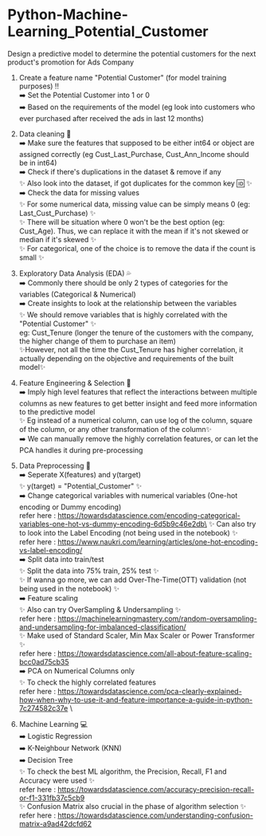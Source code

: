 # Python-Machine-Learning_Potential_Customer
Design a predictive model to determine the potential customers for the next product's promotion for Ads Company

1. Create a feature name "Potential Customer" (for model training purposes) ‼️ \
  ➡️ Set the Potential Customer into 1 or 0\
  ➡️ Based on the requirements of the model (eg look into customers who ever purchased after received the ads in last 12 months)
  
2. Data cleaning 💨\
  ➡️ Make sure the features that supposed to be either int64 or object are assigned correctly (eg Cust_Last_Purchase, Cust_Ann_Income should be in int64)\
  ➡️ Check if there's duplications in the dataset & remove if any\
    ✨ Also look into the dataset, if got duplicates for the common key 🆔 ✨\
  ➡️ Check the data for missing values\
    ✨ For some numerical data, missing value can be simply means 0 (eg: Last_Cust_Purchase) ✨\
    ✨ There will be situation where 0 won't be the best option (eg: Cust_Age). Thus, we can replace it with the mean if it's not skewed or median if it's skewed ✨\
    ✨ For categorical, one of the choice is to remove the data if the count is small ✨
    
3. Exploratory Data Analysis (EDA) 💦\
  ➡️ Commonly there should be only 2 types of categories for the variables (Categorical & Numerical)\
  ➡️ Create insights to look at the relationship between the variables\
    ✨ We should remove variables that is highly correlated with the "Potential Customer" ✨\
      eg: Cust_Tenure (longer the tenure of the customers with the company, the higher change of them to purchase an item)\
    ✨However, not all the time the Cust_Tenure has higher correlation, it actually depending on the objective and requirements of the built model✨
    
4. Feature Engineering & Selection 👷 \
  ➡️ Imply high level features that reflect the interactions between multiple columns as new features to get better insight and feed more information to the predictive model\
    ✨ Eg instead of a numerical column, can use log of the column, square of the column, or any other transformation of the column✨\
  ➡️ We can manually remove the highly correlation features, or can let the PCA handles it during pre-processing
  
5. Data Preprocessing 🧰 \
  ➡️ Seperate X(features) and y(target) \
    ✨ y(target) = "Potential_Customer" ✨ \
  ➡️ Change categorical variables with numerical variables (One-hot encoding or Dummy encoding) \
  refer here : https://towardsdatascience.com/encoding-categorical-variables-one-hot-vs-dummy-encoding-6d5b9c46e2db\
    ✨ Can also try to look into the Label Encoding (not being used in the notebook) ✨\
  refer here : https://www.naukri.com/learning/articles/one-hot-encoding-vs-label-encoding/ \
  ➡️ Split data into train/test \
    ✨ Split the data into 75% train, 25% test ✨\
    ✨ If wanna go more, we can add Over-The-Time(OTT) validation (not being used in the notebook) ✨\
  ➡️ Feature scaling \
    ✨ Also can try OverSampling & Undersampling ✨\
  refer here : https://machinelearningmastery.com/random-oversampling-and-undersampling-for-imbalanced-classification/ \
    ✨ Make used of Standard Scaler, Min Max Scaler or Power Transformer ✨\
  refer here : https://towardsdatascience.com/all-about-feature-scaling-bcc0ad75cb35 \
  ➡️ PCA on Numerical Columns only \
    ✨ To check the highly correlated features \
  refer here : https://towardsdatascience.com/pca-clearly-explained-how-when-why-to-use-it-and-feature-importance-a-guide-in-python-7c274582c37e \
  
6. Machine Learning 💻 \
  ➡️ Logistic Regression \
  ➡️ K-Neighbour Network (KNN) \
  ➡️ Decision Tree \
    ✨ To check the best ML algorithm, the Precision, Recall, F1 and Accuracy were used ✨\
  refer here : https://towardsdatascience.com/accuracy-precision-recall-or-f1-331fb37c5cb9 \
    ✨ Confusion Matrix also crucial in the phase of algorithm selection ✨ \
  refer here : https://towardsdatascience.com/understanding-confusion-matrix-a9ad42dcfd62
